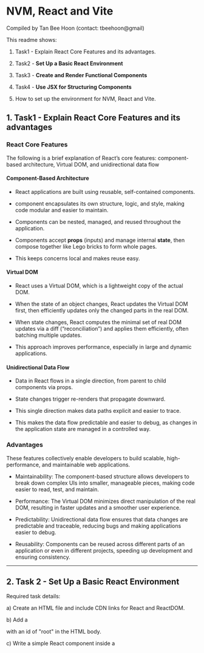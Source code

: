 # NVM, React and Vite

Compiled  by Tan Bee Hoon (contact: tbeehoon@gmail)

This readme shows: 

1. Task1 - Explain React Core Features and its advantages.

2. Task2 - **Set Up a Basic React Environment**

3. Task3 - **Create and Render Functional Components**

4. Task4 - **Use JSX for Structuring Components** 

5. How to set up the environment for NVM, React and Vite.

   

## 1. Task1 - Explain React Core Features and its advantages

### React Core Features

The following is a brief explanation of React’s core features: component-based architecture, Virtual DOM, and unidirectional data flow

#### **Component-Based Architecture**

- React applications are built using reusable, self-contained components.

- component encapsulates its own structure, logic, and style, making code modular and easier to maintain.

- Components can be nested, managed, and reused throughout the application.
- Components accept **props** (inputs) and manage internal **state**, then compose together like Lego bricks to form whole pages.
- This keeps concerns local and makes reuse easy.

#### **Virtual DOM**

- React uses a Virtual DOM, which is a lightweight copy of the actual DOM.

- When the state of an object changes, React updates the Virtual DOM first, then efficiently updates only the changed parts in the real DOM.
- When state changes, React computes the minimal set of real DOM updates via a diff (“reconciliation”) and applies them efficiently, often batching multiple updates. 

- This approach improves performance, especially in large and dynamic applications.

#### **Unidirectional Data Flow**

- Data in React flows in a single direction, from parent to child components via props.
- State changes trigger re-renders that propagate downward.
- This single direction makes data paths explicit and easier to trace. 

- This makes the data flow predictable and easier to debug, as changes in the application state are managed in a controlled way.

  

### Advantages

These features collectively enable developers to build scalable, high-performance, and maintainable web applications.

- Maintainability: The component-based structure allows developers to break down complex UIs into smaller, manageable pieces, making code easier to read, test, and maintain.

- Performance: The Virtual DOM minimizes direct manipulation of the real DOM, resulting in faster updates and a smoother user experience.

- Predictability: Unidirectional data flow ensures that data changes are predictable and traceable, reducing bugs and making applications easier to debug.

- Reusability: Components can be reused across different parts of an application or even in different projects, speeding up development and ensuring consistency.

---



## 2. Task 2 - Set Up a Basic React Environment

Required task details: 

a) Create an HTML file and include CDN links for React and ReactDOM. 

b) Add a <div> with an id of "root" in the HTML body. 

c) Write a simple React component inside a <script> tag and use ReactDOM.render() to render it to the page. 

The codes for the above tasks:

```
<!DOCTYPE html>
<html lang="en">
<head>
  <meta charset="UTF-8" />
  <meta name="viewport" content="width=device-width, initial-scale=1.0" />
  <title>React CDN Example</title>
  <!-- React and ReactDOM CDN links -->
  <script crossorigin src="https://unpkg.com/react@18/umd/react.development.js"></script>
  <script crossorigin src="https://unpkg.com/react-dom@18/umd/react-dom.development.js"></script>
  <!-- Babel for JSX support in the browser, just for this example task-->
  <script src="https://unpkg.com/@babel/standalone/babel.min.js"></script>
</head>
<body>
  <!-- Root div for React -->
  <div id="root"></div>
  <!-- React code -->
  <script type="text/babel">
    function HelloWorld() {
      return <h1>Hello, React from CDN!</h1>;
    }
    const root = ReactDOM.createRoot(document.getElementById('root'));
    root.render(<HelloWorld />);
  </script>
</body>
</html>
```

Screen captures for the above code:

![](./public/Task2-code.jpg)

Screen captures for the above in browser:

![](./public/Task2-screen.jpg)

----



## 3. Task 3 - Create and Render Functional Components

Required task details: 

a) Define a functional React component (e.g., GreetingComponent) that returns a simple JSX element. 

b) Render the component using ReactDOM.render() to display it on the page.

> [!IMPORTANT]
>
> Note: The local machine setup is using **React version 18**. Thus, not able to use **ReactDOM.render()**. Instead, **React version 18** and above with Vite, expect to use createRoot. Thus, part (b) of the task is modified slightly to use the supported **createRoot(...).render(...)**



The 3 files are modified to complete the task:

a. **GreetingComponent**: Created as a separate file (src/GreetingComponent.jsx) that returns a simple JSX element.  The JSX element is "*<h2>Hello from GreetingComponent!</h2>*".

![](./public/Task3-component.jpg)

b. **main.jsx**: Imports and renders GreetingComponent instead of App. Uses **createRoot(...).render(...)** instead of **ReactDOM.render()**.

![](./public/Task3-main.jpg)

c. **index.html:**  Matches the Vite template (no Babel or CDN scripts, add a root div and a module script for main.jsx).

![](./public/Task3-index.jpg)

d. run the command "**npm run dev**"

![](./public/Task3-command.jpg)

e. check the browser 

![](./public/Task3-browser.jpg)



---

### 4. Task 4 - **Use JSX for Structuring Components ** 

Required task details: 

a) Create a component that renders a list of items (using an unordered list) and a heading (e.g., "My To-Do List"). 

b) The component should display at least three items in the list using JSX. 

The 4 files are modified to complete the task:

a. **GreetingComponent**: using the same  file (src/GreetingComponent.jsx) that returns a simple JSX element with slight modification. The JSX element is "**<h2>Hello from Bee Work List!</h2>**".

b. **TodoList**: create a new file (src/TodoList.jsx) that contains the TodoList component and exports it as default. Also, use React-Bootstrap components for layout.

![](./public/Task4-todolist.jpg)

c. **App.jsx**: Imports and renders both GreetingComponent and TodoList. 

![](./public/Task4-app.jpg)

d. **main.jsx**: renders only the App component as the root of your application.

This makes App the main entry point for the UI, and all other components are organized and rendered through it. 

Also the import of Bootstrap CSS is in src/main.jsx at the very top. This makes Bootstrap styles available globally in the app.

![](./public/Task4-main.jpg)

e. **index.html**: Not much change the in this file, only slight change to update the title and the favicon 

![](./public/Task4-index.jpg)

f. run the command "**npm run dev**" and check output. 

![](./public/Task4-browser.jpg)

---



## 5. How to set up the environment

### Install NVM (Node Version Manager)

Download the latest `nvm-setup.exe` from the releases page: https://github.com/coreybutler/nvm-windows/releases

Run the installer, then open a new PowerShell/Command Prompt.

Verify:

```
nvm -version
```

> [!TIP]
>
> Avoid installing the “global” Node.js from nodejs.org if using NVM. 



### Install Node.js via NVM and set a default

Install the version required (LTS recommended), then make it the default so new terminals pick it automatically.

In PowerShell/Command Prompt, do the following installation.

```
# Install latest LTS
nvm install --lts

# OR install a specific version
nvm install 20

# Use it now
nvm use 20

# Make it the default for all new shells
nvm alias default 20
```

In bash, do verification. 

```
# Verify
node -v
npm -v
```

> [!TIP]
>
> Using bash instead because PowerShell/Command Prompt may not have the execution right for node. 



### Create a new React app with Vite

From any workspace folder in your terminal:

```
npm create vite@latest my-app -- --template react
# For TypeScript:
# npm create vite@latest my-app -- --template react-ts
```

Then install dependencies and run the dev server:

```
cd my-app
npm install
npm run dev
# Vite typically starts at http://localhost:5173
```

> [!TIP]
>
> Ctl-C to stop



### Add Bootstrap to the React project

Install Bootstrap and its dependencies:

```
npm install bootstrap react-bootstrap
```

Import Bootstrap styles in src/main.jsx` (or `src/main.tsx` for TypeScript):

```
import 'bootstrap/dist/css/bootstrap.min.css'
```

Ready to use Bootstrap classes and React-Bootstrap components in app.

Example in `App.jsx`:

```
import Button from 'react-bootstrap/Button'

function App() {
return (
<div className="p-4">
    <h1>Hello, Bootstrap + React + Vite!</h1>
    <Button variant="primary">Click Me</Button>
</div>
)
}

export default App
```



### Initialize Git

Version control the project using Git.

```
# Initialize a git repository
git init

# Add all project files
git add .

# Commit the files
git commit -m "Initial commit: setup React + Vite project"
```

To add to Github.

```
# Add remote 
git remote add origin https://github.com/username/my-app.git

# Push changes
git branch -M main
git push -u origin main
```

> [!TIP]
>
> In case identity need to be authenticated:

```
git config --global user.email "you@example.com"
git config --global user.name "Your Name"
```



### Setup .gitignore

Add a `.gitignore` file in the root of the project to exclude files and folders not required in version control. Some examples of items to include:

```
# dependencies
/node_modules

# production build
/dist

# logs
npm-debug.log*
*.log

# environment variables
.env
.env.local
.env.*.local

# IDE/editor folders
.vscode/
.DS_Store

# Vite cache
.vite/
```

---



@Q.E.D.